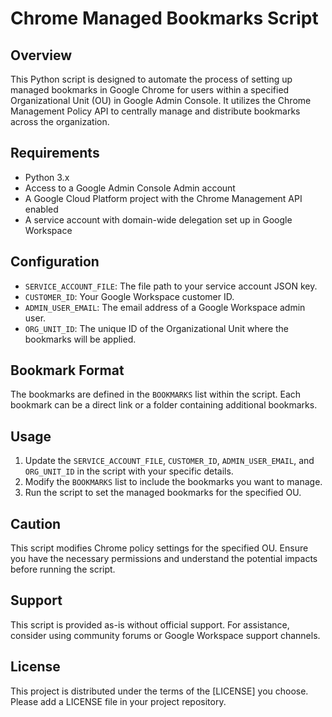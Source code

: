 # Chrome Managed Bookmarks Script

## Overview
This Python script is designed to automate the process of setting up managed bookmarks in Google Chrome for users within a specified Organizational Unit (OU) in Google Admin Console. It utilizes the Chrome Management Policy API to centrally manage and distribute bookmarks across the organization.

## Requirements
- Python 3.x
- Access to a Google Admin Console Admin account
- A Google Cloud Platform project with the Chrome Management API enabled
- A service account with domain-wide delegation set up in Google Workspace

## Configuration
- `SERVICE_ACCOUNT_FILE`: The file path to your service account JSON key.
- `CUSTOMER_ID`: Your Google Workspace customer ID.
- `ADMIN_USER_EMAIL`: The email address of a Google Workspace admin user.
- `ORG_UNIT_ID`: The unique ID of the Organizational Unit where the bookmarks will be applied.

## Bookmark Format
The bookmarks are defined in the `BOOKMARKS` list within the script. Each bookmark can be a direct link or a folder containing additional bookmarks.

## Usage
1. Update the `SERVICE_ACCOUNT_FILE`, `CUSTOMER_ID`, `ADMIN_USER_EMAIL`, and `ORG_UNIT_ID` in the script with your specific details.
2. Modify the `BOOKMARKS` list to include the bookmarks you want to manage.
3. Run the script to set the managed bookmarks for the specified OU.

## Caution
This script modifies Chrome policy settings for the specified OU. Ensure you have the necessary permissions and understand the potential impacts before running the script.

## Support
This script is provided as-is without official support. For assistance, consider using community forums or Google Workspace support channels.

## License
This project is distributed under the terms of the [LICENSE] you choose. Please add a LICENSE file in your project repository.
